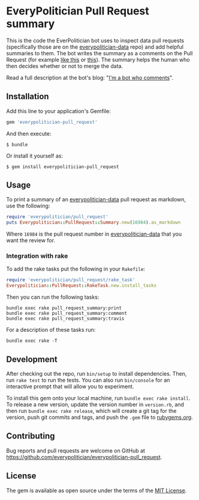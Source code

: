 # EveryPolitician Pull Request summary

This is the code the EverPolitician bot uses to inspect data pull requests (specifically those are on the
[everypolitician-data](https://github.com/everypolitician/everypolitician-data) repo)
and add helpful summaries to them. The bot writes the summary as a comments on the Pull Request
(for example [like this](https://github.com/everypolitician/everypolitician-data/pull/13742#issuecomment-231612271)
or [this](https://github.com/everypolitician/everypolitician-data/pull/13771#issuecomment-231652178)). The summary
helps the human who then decides whether or not to merge the data.

Read a full description at the bot's blog:
"[I'm a bot who comments](https://medium.com/@everypolitician/i-m-a-bot-who-comments-d1d93b6cab63)".

## Installation

Add this line to your application's Gemfile:

```ruby
gem 'everypolitician-pull_request'
```

And then execute:

    $ bundle

Or install it yourself as:

    $ gem install everypolitician-pull_request

## Usage

To print a summary of an [everypolitician-data](https://github.com/everypolitician/everypolitician-data) pull request as markdown, use the following:

```ruby
require 'everypolitician/pull_request'
puts Everypolitician::PullRequest::Summary.new(16984).as_markdown
```

Where `16984` is the pull request number in [everypolitician-data](https://github.com/everypolitician/everypolitician-data) that you want the review for.

### Integration with rake

To add the rake tasks put the following in your `Rakefile`:

```ruby
require 'everypolitician/pull_request/rake_task'
Everypolitician::PullRequest::RakeTask.new.install_tasks
```

Then you can run the following tasks:

    bundle exec rake pull_request_summary:print
    bundle exec rake pull_request_summary:comment
    bundle exec rake pull_request_summary:travis

For a description of these tasks run:

    bundle exec rake -T

## Development

After checking out the repo, run `bin/setup` to install dependencies. Then, run `rake test` to run the tests. You can also run `bin/console` for an interactive prompt that will allow you to experiment.

To install this gem onto your local machine, run `bundle exec rake install`. To release a new version, update the version number in `version.rb`, and then run `bundle exec rake release`, which will create a git tag for the version, push git commits and tags, and push the `.gem` file to [rubygems.org](https://rubygems.org).

## Contributing

Bug reports and pull requests are welcome on GitHub at https://github.com/everypolitician/everypolitician-pull_request.

## License

The gem is available as open source under the terms of the [MIT License](http://opensource.org/licenses/MIT).
